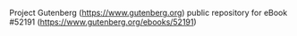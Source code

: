 Project Gutenberg (https://www.gutenberg.org) public repository for
eBook #52191 (https://www.gutenberg.org/ebooks/52191)
